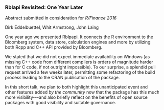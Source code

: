 
### Rblapi Revisited: One Year Later

Abstract submitted in consideration for _R/Finance 2016_

Dirk Eddelbuettel, Whit Armstrong, John Laing

One year ago we presented Rblpapi. It connects the R environment to the
Bloomberg system, data store, calculation engines and more by utilizing both
Rcpp and C++ API provided by Bloomberg.

We stated that we did not expect immediate availability on Windows (as
missing C++ code from different compilers is orders of magnitude harder than
for C code, if not outright impossible).  To our surprise, a splendid pull
request arrived a few weeks later, permitting some refactoring of the build
process leading to the CRAN publication of the package.

In this short talk, we plan to both highlight this unanticipated event and
other features added _by the community_ now that the package has this much
more visibility---and also briefly reflect on the benefits of open source
packages with good visibility and suitable governance.

